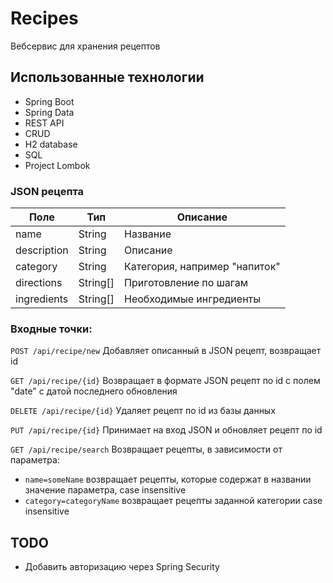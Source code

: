 # Recipes

Вебсервис для хранения рецептов

## Использованные технологии
- Spring Boot
- Spring Data
- REST API
- CRUD
- H2 database
- SQL
- Project Lombok

### JSON рецепта

|Поле       |Тип     |Описание                     |
|-----------|--------|-----------------------------|
|    name   | String |Название                     |
|description| String |Описание                     |
|  category | String |Категория, например "напиток"|
| directions|String[]|Приготовление по шагам       |
|ingredients|String[]|Необходимые ингредиенты      |

### Входные точки:

```POST /api/recipe/new```      Добавляет описанный в JSON рецепт, возвращает id

```GET /api/recipe/{id}```      Возвращает в формате JSON рецепт по id с полем "date" с датой последнего обновления

```DELETE /api/recipe/{id}```   Удаляет рецепт по id из базы данных

```PUT /api/recipe/{id}```      Принимает на вход JSON и обновляет рецепт по id

```GET /api/recipe/search```       Возвращает рецепты, в зависимости от параметра:

* ```name=someName```           возвращает рецепты, которые содержат в названии значение параметра, case insensitive
* ```category=categoryName```   возвращает рецепты заданной категории case insensitive

## TODO
* Добавить авторизацию через Spring Security
